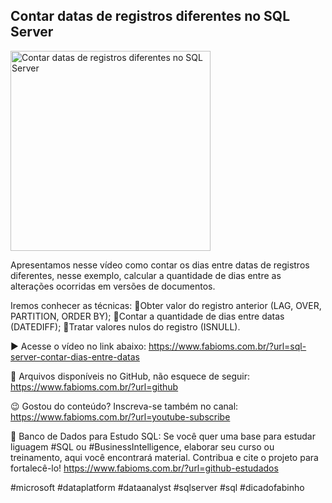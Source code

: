## Contar datas de registros diferentes no SQL Server

<img src="https://fabioms.com.br/uploads/youtube/F_UFJS0mvSQ.png" alt="Contar datas de registros diferentes no SQL Server" title="SQL Server" width="320"/>

Apresentamos nesse vídeo como contar os dias entre datas de registros diferentes, nesse exemplo, calcular a quantidade de dias entre as alterações ocorridas em versões de documentos.

Iremos conhecer as técnicas:
🔹Obter valor do registro anterior (LAG, OVER, PARTITION, ORDER BY);
🔹Contar a quantidade de dias entre datas (DATEDIFF);
🔹Tratar valores nulos do registro (ISNULL).

▶️ Acesse o vídeo no link abaixo:
https://www.fabioms.com.br/?url=sql-server-contar-dias-entre-datas

📁 Arquivos disponíveis no GitHub, não esquece de seguir:
https://www.fabioms.com.br/?url=github

😉 Gostou do conteúdo? Inscreva-se também no canal:
https://www.fabioms.com.br/?url=youtube-subscribe

🎁 Banco de Dados para Estudo SQL:
Se você quer uma base para estudar liguagem #SQL ou #BusinessIntelligence, elaborar seu curso ou treinamento, aqui você encontrará material. 
Contribua e cite o projeto para fortalecê-lo!
https://www.fabioms.com.br/?url=github-estudados

#microsoft #dataplatform #dataanalyst #sqlserver #sql #dicadofabinho